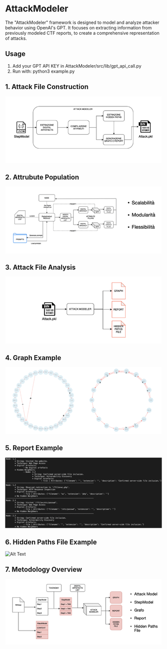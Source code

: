 # AttackModeler

The "AttackModeler" framework is designed to model and analyze attacker behavior using OpenAI's GPT. It focuses on extracting information from previously modeled CTF reports, to create a comprehensive representation of attacks.

## Usage
1. Add your GPT API KEY in AttackModeler/src/lib/gpt_api_call.py
2. Run with: python3 example.py


## 1. Attack File Construction

![Alt Text](./presentation_images/1.png)

## 2. Attrubute Population

![Alt Text](./presentation_images/2.png)

## 3. Attack File Analysis

![Alt Text](./presentation_images/3.png)

## 4. Graph Example

![Alt Text](./presentation_images/4.png)

## 5. Report Example

![Alt Text](./presentation_images/5.png)

## 6. Hidden Paths File Example

![Alt Text](ur./presentation_images/6.pngl)

## 7. Metodology Overview

![Alt Text](./presentation_images/7.png)

